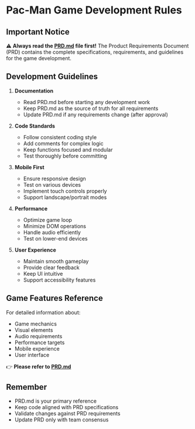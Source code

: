 # Pac-Man Game Development Rules

## Important Notice
⚠️ **Always read the [PRD.md](PRD.md) file first!**
The Product Requirements Document (PRD) contains the complete specifications, requirements, and guidelines for the game development.

## Development Guidelines

1. **Documentation**
   - Read PRD.md before starting any development work
   - Keep PRD.md as the source of truth for all requirements
   - Update PRD.md if any requirements change (after approval)

2. **Code Standards**
   - Follow consistent coding style
   - Add comments for complex logic
   - Keep functions focused and modular
   - Test thoroughly before committing

3. **Mobile First**
   - Ensure responsive design
   - Test on various devices
   - Implement touch controls properly
   - Support landscape/portrait modes

4. **Performance**
   - Optimize game loop
   - Minimize DOM operations
   - Handle audio efficiently
   - Test on lower-end devices

5. **User Experience**
   - Maintain smooth gameplay
   - Provide clear feedback
   - Keep UI intuitive
   - Support accessibility features

## Game Features Reference
For detailed information about:
- Game mechanics
- Visual elements
- Audio requirements
- Performance targets
- Mobile experience
- User interface

👉 **Please refer to [PRD.md](PRD.md)**

## Remember
- PRD.md is your primary reference
- Keep code aligned with PRD specifications
- Validate changes against PRD requirements
- Update PRD only with team consensus
